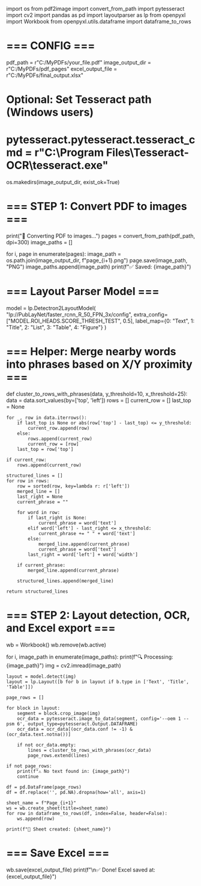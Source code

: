 import os
from pdf2image import convert_from_path
import pytesseract
import cv2
import pandas as pd
import layoutparser as lp
from openpyxl import Workbook
from openpyxl.utils.dataframe import dataframe_to_rows

# === CONFIG ===
pdf_path = r"C:/MyPDFs/your_file.pdf"
image_output_dir = r"C:/MyPDFs/pdf_pages"
excel_output_file = r"C:/MyPDFs/final_output.xlsx"

# Optional: Set Tesseract path (Windows users)
# pytesseract.pytesseract.tesseract_cmd = r"C:\Program Files\Tesseract-OCR\tesseract.exe"

os.makedirs(image_output_dir, exist_ok=True)

# === STEP 1: Convert PDF to images ===
print("📄 Converting PDF to images...")
pages = convert_from_path(pdf_path, dpi=300)
image_paths = []

for i, page in enumerate(pages):
    image_path = os.path.join(image_output_dir, f"page_{i+1}.png")
    page.save(image_path, "PNG")
    image_paths.append(image_path)
    print(f"✅ Saved: {image_path}")

# === Layout Parser Model ===
model = lp.Detectron2LayoutModel(
    "lp://PubLayNet/faster_rcnn_R_50_FPN_3x/config",
    extra_config=["MODEL.ROI_HEADS.SCORE_THRESH_TEST", 0.5],
    label_map={0: "Text", 1: "Title", 2: "List", 3: "Table", 4: "Figure"}
)

# === Helper: Merge nearby words into phrases based on X/Y proximity ===
def cluster_to_rows_with_phrases(data, y_threshold=10, x_threshold=25):
    data = data.sort_values(by=['top', 'left'])
    rows = []
    current_row = []
    last_top = None

    for _, row in data.iterrows():
        if last_top is None or abs(row['top'] - last_top) <= y_threshold:
            current_row.append(row)
        else:
            rows.append(current_row)
            current_row = [row]
        last_top = row['top']

    if current_row:
        rows.append(current_row)

    structured_lines = []
    for row in rows:
        row = sorted(row, key=lambda r: r['left'])
        merged_line = []
        last_right = None
        current_phrase = ""

        for word in row:
            if last_right is None:
                current_phrase = word['text']
            elif word['left'] - last_right <= x_threshold:
                current_phrase += " " + word['text']
            else:
                merged_line.append(current_phrase)
                current_phrase = word['text']
            last_right = word['left'] + word['width']

        if current_phrase:
            merged_line.append(current_phrase)

        structured_lines.append(merged_line)

    return structured_lines

# === STEP 2: Layout detection, OCR, and Excel export ===
wb = Workbook()
wb.remove(wb.active)

for i, image_path in enumerate(image_paths):
    print(f"🔍 Processing: {image_path}")
    img = cv2.imread(image_path)

    layout = model.detect(img)
    layout = lp.Layout([b for b in layout if b.type in ['Text', 'Title', 'Table']])

    page_rows = []

    for block in layout:
        segment = block.crop_image(img)
        ocr_data = pytesseract.image_to_data(segment, config='--oem 1 --psm 6', output_type=pytesseract.Output.DATAFRAME)
        ocr_data = ocr_data[(ocr_data.conf != -1) & (ocr_data.text.notna())]

        if not ocr_data.empty:
            lines = cluster_to_rows_with_phrases(ocr_data)
            page_rows.extend(lines)

    if not page_rows:
        print(f"⚠️ No text found in: {image_path}")
        continue

    df = pd.DataFrame(page_rows)
    df = df.replace('', pd.NA).dropna(how='all', axis=1)

    sheet_name = f"Page_{i+1}"
    ws = wb.create_sheet(title=sheet_name)
    for row in dataframe_to_rows(df, index=False, header=False):
        ws.append(row)

    print(f"📄 Sheet created: {sheet_name}")

# === Save Excel ===
wb.save(excel_output_file)
print(f"\n✅ Done! Excel saved at: {excel_output_file}")
